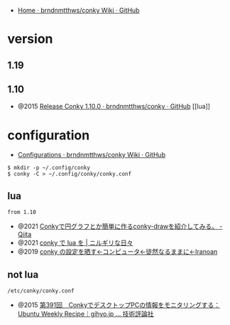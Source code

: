 - [Home · brndnmtthws/conky Wiki · GitHub](https://github.com/brndnmtthws/conky/wiki)

# version
## 1.19

## 1.10
- @2015 [Release Conky 1.10.0 · brndnmtthws/conky · GitHub](https://github.com/brndnmtthws/conky/releases/tag/v1.10.0)
[[lua]]

# configuration
- [Configurations · brndnmtthws/conky Wiki · GitHub](https://github.com/brndnmtthws/conky/wiki/Configurations)

```
$ mkdir -p ~/.config/conky
$ conky -C > ~/.config/conky/conky.conf
```
## lua
`from 1.10`
- @2021 [Conkyで円グラフとか簡単に作るconky-drawを紹介してみる。 - Qiita](https://qiita.com/yasunori-kirin0418/items/0c681d9861609cfb7acd)
- @2021 [conky で lua を | ニルギリな日々](https://gogopuppy.blog.fc2.com/blog-entry-9.html)
- @2019 [conky の設定を晒す<-コンピュータ<-徒然なるままに<-Iranoan](http://iranoan.my.coocan.jp/essay/pc/201903160.htm)

## not lua
`/etc/conky/conky.conf`
- @2015 [第391回　ConkyでデスクトップPCの情報をモニタリングする：Ubuntu Weekly Recipe｜gihyo.jp … 技術評論社](https://gihyo.jp/admin/serial/01/ubuntu-recipe/0391)
